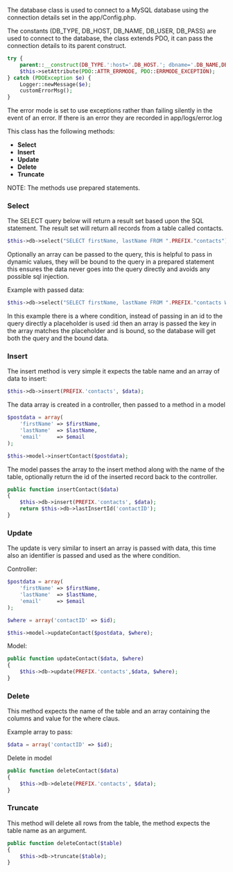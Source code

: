 The database class is used to connect to a MySQL database using the connection details set in the app/Config.php.

The constants (DB_TYPE, DB_HOST, DB_NAME, DB_USER, DB_PASS) are used to connect to the database, the class extends PDO, it can pass the connection details to its parent construct.

```php
try {
    parent::__construct(DB_TYPE.':host='.DB_HOST.'; dbname='.DB_NAME,DB_USER,DB_PASS);
    $this->setAttribute(PDO::ATTR_ERRMODE, PDO::ERRMODE_EXCEPTION);
} catch (PDOException $e) {
    Logger::newMessage($e);
    customErrorMsg();
}
```

The error mode is set to use exceptions rather than failing silently in the event of an error. If there is an error they are recorded in app/logs/error.log

This class has the following methods:

* **Select**
* **Insert**
* **Update**
* **Delete**
* **Truncate**

NOTE: The methods use prepared statements.

### Select

The SELECT query below will return a result set based upon the SQL statement. The result set will return all records from a table called contacts.

```php
$this->db->select("SELECT firstName, lastName FROM ".PREFIX."contacts");
```

Optionally an array can be passed to the query, this is helpful to pass in dynamic values, they will be bound to the query in a prepared statement this ensures the data never goes into the query directly and avoids any possible sql injection.

Example with passed data:

```php
$this->db->select("SELECT firstName, lastName FROM ".PREFIX."contacts WHERE contactID = :id", array(':id' => $id));
```

In this example there is a where condition, instead of passing in an id to the query directly a placeholder is used :id then an array is passed the key in the array matches the placeholder and is bound, so the database will get both the query and the bound data.

### Insert

The insert method is very simple it expects the table name and an array of data to insert:

```php
$this->db->insert(PREFIX.'contacts', $data);
```

The data array is created in a controller, then passed to a method in a model

```php
$postdata = array(
    'firstName' => $firstName,
    'lastName'  => $lastName,                                 
    'email'     => $email                            
);

$this->model->insertContact($postdata); 
```

The model passes the array to the insert method along with the name of the table, optionally return the id of the inserted record back to the controller.

```php
public function insertContact($data)
{
    $this->db->insert(PREFIX.'contacts', $data);
    return $this->db->lastInsertId('contactID');
}
```

### Update

The update is very similar to insert an array is passed with data, this time also an identifier is passed and used as the where condition.

Controller:
```php
$postdata = array(
    'firstName' => $firstName,
    'lastName'  => $lastName,                                 
    'email'     => $email                            
);

$where = array('contactID' => $id);

$this->model->updateContact($postdata, $where); 
```

Model:

```php
public function updateContact($data, $where)
{
    $this->db->update(PREFIX.'contacts',$data, $where);
}
```

### Delete

This method expects the name of the table and an array containing the columns and value for the where claus.

Example array to pass:

```php
$data = array('contactID' => $id);
```

Delete in model

```php
public function deleteContact($data)
{
    $this->db->delete(PREFIX.'contacts', $data);
}
```

### Truncate

This method will delete all rows from the table, the method expects the table name as an argument.

```php
public function deleteContact($table)
{
    $this->db->truncate($table);
}
```